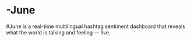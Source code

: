 # -June
#June is a real-time multilingual hashtag sentiment dashboard that reveals what the world is talking and feeling — live.

